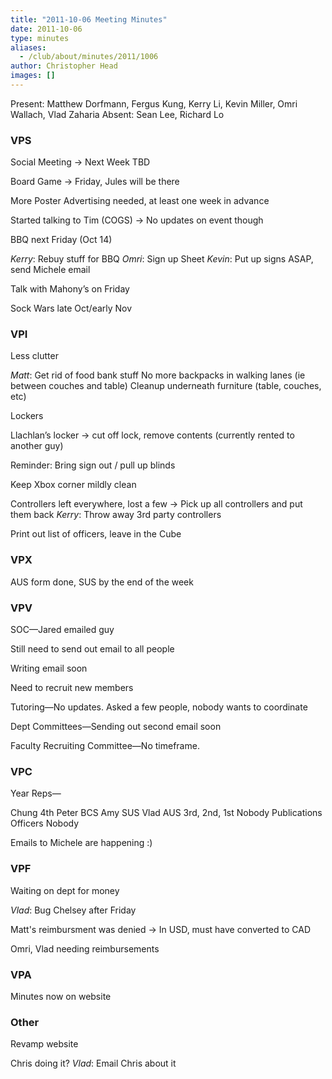 ```yaml
---
title: "2011-10-06 Meeting Minutes"
date: 2011-10-06
type: minutes
aliases:
  - /club/about/minutes/2011/1006
author: Christopher Head
images: []
---
```


Present: Matthew Dorfmann, Fergus Kung, Kerry Li, Kevin Miller, Omri Wallach, Vlad Zaharia
Absent: Sean Lee, Richard Lo

### VPS

Social Meeting → Next Week TBD

Board Game → Friday, Jules will be there

More Poster Advertising needed, at least one week in advance

Started talking to Tim (COGS) → No updates on event though

BBQ next Friday (Oct 14)

_Kerry_: Rebuy stuff for BBQ
_Omri_: Sign up Sheet
_Kevin_: Put up signs ASAP, send Michele email

Talk with Mahony’s on Friday

Sock Wars late Oct/early Nov

### VPI

Less clutter

_Matt_: Get rid of food bank stuff
No more backpacks in walking lanes (ie between couches and table)
Cleanup underneath furniture (table, couches, etc)

Lockers

Llachlan’s locker → cut off lock, remove contents (currently rented to another guy)

Reminder: Bring sign out / pull up blinds

Keep Xbox corner mildly clean

Controllers left everywhere, lost a few → Pick up all controllers and put them back
_Kerry_: Throw away 3rd party controllers

Print out list of officers, leave in the Cube

### VPX

AUS form done, SUS by the end of the week

### VPV

SOC—Jared emailed guy

Still need to send out email to all people

Writing email soon

Need to recruit new members

Tutoring—No updates. Asked a few people, nobody wants to coordinate

Dept Committees—Sending out second email soon

Faculty Recruiting Committee—No timeframe.

### VPC

Year Reps—

Chung 4th
Peter BCS
Amy SUS
Vlad AUS
3rd, 2nd, 1st Nobody
Publications Officers Nobody

Emails to Michele are happening :)

### VPF

Waiting on dept for money

_Vlad_: Bug Chelsey after Friday

Matt's reimbursment was denied → In USD, must have converted to CAD

Omri, Vlad needing reimbursements

### VPA

Minutes now on website

### Other

Revamp website

Chris doing it?
_Vlad_: Email Chris about it
